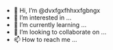 - 👋 Hi, I’m @dvxfgxfhhxxfgbngx
- 👀 I’m interested in ...
- 🌱 I’m currently learning ...
- 💞️ I’m looking to collaborate on ...
- 📫 How to reach me ...

<!---
dvxfgxfhhxxfgbngx/dvxfgxfhhxxfgbngx is a ✨ special ✨ repository because its `README.md` (this file) appears on your GitHub profile.
You can click the Preview link to take a look at your changes.
--->

